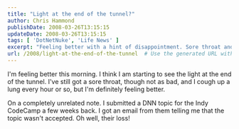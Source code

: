 ```yaml
---
title: "Light at the end of the tunnel?"
author: Chris Hammond
publishDate: 2008-03-26T13:15:15
updateDate: 2008-03-26T13:15:15
tags: [ 'DotNetNuke', 'Life News' ]
excerpt: "Feeling better with a hint of disappointment. Sore throat and a cough linger, but progress is evident. Unaccepted DNN topic - moving forward positively."
url: /2008/light-at-the-end-of-the-tunnel  # Use the generated URL with year
---
```

<p>I'm feeling better this morning. I think I am starting to see the light at the end of the tunnel. I've still got a sore throat, though not as bad, and I cough up a lung every hour or so, but I'm definitely feeling better.</p> <p>On a completely unrelated note. I submitted a DNN topic for the Indy CodeCamp a few weeks back. I got an email from them telling me that the topic wasn't accepted. Oh well, their loss!</p>

